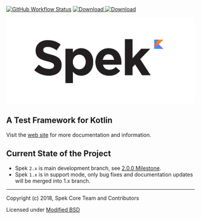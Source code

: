 [![GitHub Workflow Status](https://img.shields.io/github/workflow/status/spekframework/spek/CI?style=flat-square)](https://github.com/spekframework/spek/actions?query=workflow%3ACI)
[ ![Download](https://img.shields.io/badge/dynamic/json.svg?label=stable&url=https%3A%2F%2Fapi.bintray.com%2Fpackages%2Fspekframework%2Fspek%2Fspek2%2Fversions%2F_latest&query=name&colorB=blue) ](https://bintray.com/spekframework/spek/spek2/_latestVersion)
[ ![Download](https://img.shields.io/badge/dynamic/json.svg?label=dev&url=https%3A%2F%2Fapi.bintray.com%2Fpackages%2Fspekframework%2Fspek-dev%2Fspek2%2Fversions%2F_latest&query=name&colorB=blue) ](https://bintray.com/spekframework/spek-dev/spek2/_latestVersion)

![Spek Logo](spek-logo.png)

## A Test Framework for Kotlin

Visit the [web site](http://spekframework.org/) for more documentation and information.

## Current State of the Project

- Spek `2.x` is main development branch, see [2.0.0 Milestone](https://github.com/spekframework/spek/milestone/3).
- Spek `1.x` is in support mode, only bug fixes and documentation updates will be merged into 1.x branch.

---

Copyright (c) 2018, Spek Core Team and Contributors

Licensed under [Modified BSD](https://github.com/JetBrains/spek/blob/2.x/LICENSE.TXT)

